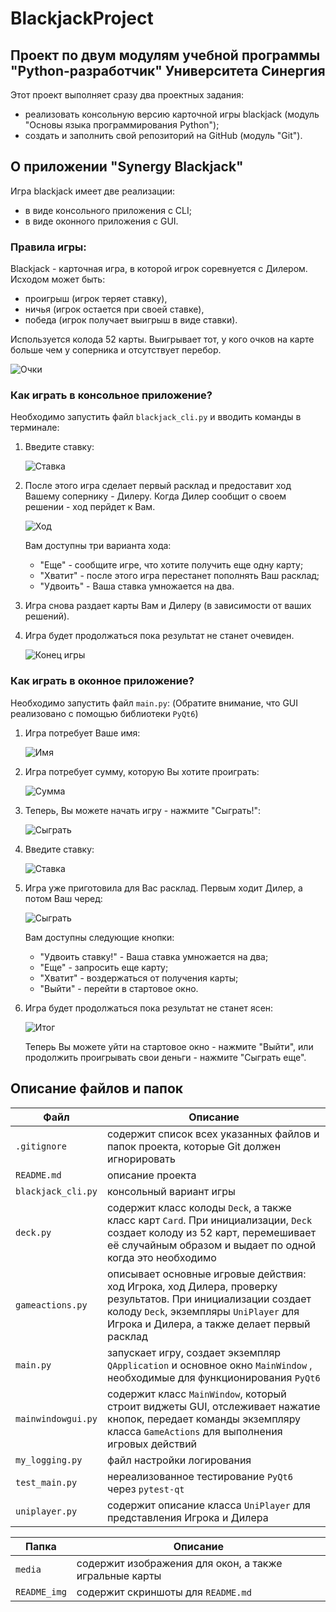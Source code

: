 # BlackjackProject

## Проект по двум модулям учебной программы "Python-разработчик" Университета Синергия

Этот проект выполняет сразу два проектных задания:
- реализовать консольную версию карточной игры blackjack (модуль "Основы языка программирования Python");
- создать и заполнить свой репозиторий на GitHub (модуль "Git").

## О приложении "Synergy Blackjack"

Игра blackjack имеет две реализации:
- в виде консольного приложения с CLI;
- в виде оконного приложения с GUI.

### Правила игры:

Blackjack - карточная игра, в которой игрок соревнуется с Дилером.
Исходом может быть:
- проигрыш (игрок теряет ставку),
- ничья (игрок остается при своей ставке),
- победа (игрок получает выигрыш в виде ставки).

Используется колода 52 карты. Выигрывает тот, у кого очков на карте больше чем у соперника и отсутствует перебор.

   ![Очки](/README_img/ochki.jpg)

### Как играть в консольное приложение?

Необходимо запустить файл `blackjack_cli.py` и вводить команды в терминале:

1. Введите ставку:

   ![Ставка](/README_img/stavka.jpg)

2. После этого игра сделает первый расклад и предоставит ход Вашему сопернику - Дилеру. Когда Дилер сообщит о своем решении - ход перйдет к Вам.

   ![Ход](/README_img/first_hod.jpg)

   Вам доступны три варианта хода:
      - "Еще" - сообщите игре, что хотите получить еще одну карту;
      - "Хватит" - после этого игра перестанет пополнять Ваш расклад;
      - "Удвоить" - Ваша ставка умножается на два.

3. Игра снова раздает карты Вам и Дилеру (в зависимости от ваших решений).
4. Игра будет продолжаться пока результат не станет очевиден.

   ![Конец игры](/README_img/end_game.jpg)

### Как играть в оконное приложение?

Необходимо запустить файл `main.py`:
(Обратите внимание, что GUI реализовано с помощью библиотеки `PyQt6`)

1. Игра потребует Ваше имя:

   ![Имя](/README_img/name.jpg)

2. Игра потребует сумму, которую Вы хотите проиграть:

   ![Сумма](/README_img/summ.jpg)

3. Теперь, Вы можете начать игру - нажмите "Сыграть!":

   ![Сыграть](/README_img/start_w.jpg)

4. Введите ставку:

   ![Ставка](/README_img/stavka_v.jpg)

4. Игра уже приготовила для Вас расклад. Первым ходит Дилер, а потом Ваш черед:

   ![Сыграть](/README_img/first_hod_w.jpg)
   
   Вам доступны следующие кнопки:
      - "Удвоить ставку!" - Ваша ставка умножается на два;
      - "Еще" - запросить еще карту;
      - "Хватит" - воздержаться от получения карты;
      - "Выйти" - перейти в стартовое окно.

5. Игра будет продолжаться пока результат не станет ясен:

   ![Итог](/README_img/result_w.jpg)

   Теперь Вы можете уйти на стартовое окно - нажмите "Выйти", или продолжить проигрывать свои деньги - нажмите "Сыграть еще".

## Описание файлов и папок

| Файл               | Описание                                                                                                                                                                                              |
| ------------------ | ----------------------------------------------------------------------------------------------------------------------------------------------------------------------------------------------------- |
| `.gitignore`       | содержит список всех указанных файлов и папок проекта, которые Git должен игнорировать                                                                                                                |
| `README.md`        | описание проекта                                                                                                                                                                                      |
| `blackjack_cli.py` | консольный вариант игры                                                                                                                                                                               |
| `deck.py`          | содержит класс колоды `Deck`, а также класс карт `Card`. При инициализации, `Deck` создает колоду из 52 карт, перемешивает её случайным образом и выдает по одной когда это необходимо                |
| `gameactions.py`   | описывает основные игровые действия: ход Игрока, ход Дилера, проверку результатов. При инициализации создает колоду `Deck`, экземпляры `UniPlayer` для Игрока и Дилера, а также делает первый расклад |
| `main.py`          | запускает игру, создает экземпляр `QApplication` и основное окно `MainWindow` , необходимые для функционирования `PyQt6`                                                                              |
| `mainwindowgui.py` | содержит класс `MainWindow`, который строит виджеты GUI, отслеживает нажатие кнопок, передает команды экземпляру класса `GameActions` для выполнения игровых действий                                 |
| `my_logging.py`    | файл настройки логирования                                                                                                                                                                            |
| `test_main.py`     | нереализованное тестирование `PyQt6` через `pytest-qt`                                                                                                                                                |
| `uniplayer.py`     | содержит описание класса `UniPlayer` для представления Игрока и Дилера                                                                                                                                |

| Папка        | Описание                                               |
| ------------ | ------------------------------------------------------ |
| `media`      | содержит изображения для окон, а также игральные карты |
| `README_img` | содержит скриншоты для `README.md`                     |


